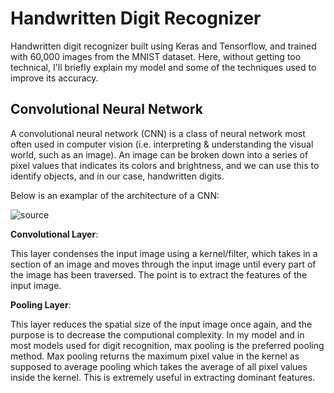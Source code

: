 # Handwritten Digit Recognizer

Handwritten digit recognizer built using Keras and Tensorflow, and trained with 60,000 images from the MNIST dataset. Here, without getting too technical, I'll briefly explain my model and some of the techniques used to improve its accuracy.

## Convolutional Neural Network
A convolutional neural network (CNN) is a class of neural network most often used in computer vision (i.e. interpreting & understanding the visual world, such as an image). An image can be broken down into a series of pixel values that indicates its colors and brightness, and we can use this to identify objects, and in our case, handwritten digits.

Below is an examplar of the architecture of a CNN:

![source](https://miro.medium.com/max/1400/1*vkQ0hXDaQv57sALXAJquxA.jpeg)

**Convolutional Layer**:

This layer condenses the input image using a kernel/filter, which takes in a section of an image and moves through the input image until every part of the image has been traversed. The point is to extract the features of the input image.

**Pooling Layer**:

This layer reduces the spatial size of the input image once again, and the purpose is to decrease the computional complexity. In my model and in most models used for digit recognition, max pooling is the preferred pooling method. Max pooling returns the maximum pixel value in the kernel as supposed to average pooling which takes the average of all pixel values inside the kernel. This is extremely useful in extracting dominant features.


